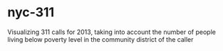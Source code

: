 # nyc-311
Visualizing 311 calls for 2013, taking into account the number of people living below poverty level in the community district of the caller
